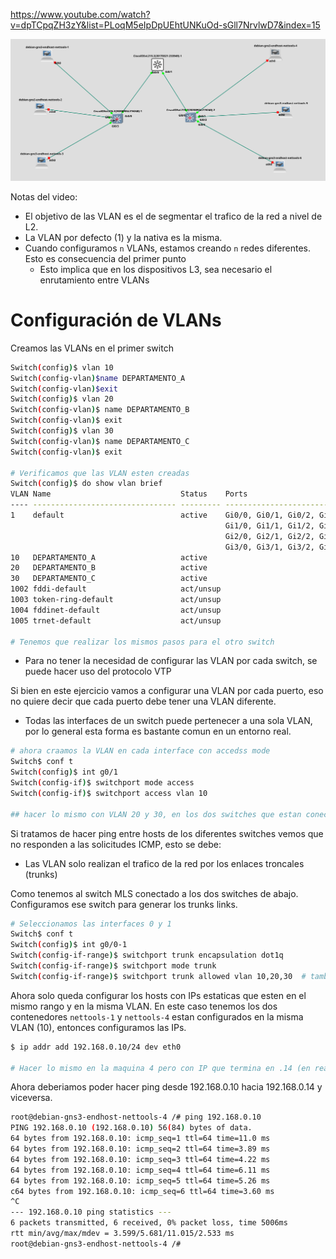 https://www.youtube.com/watch?v=dpTCpqZH3zY&list=PLoqM5eIpDpUEhtUNKuOd-sGll7NrvlwD7&index=15

![](_anexos_/Screenshot%20from%202024-01-09%2016-49-08.png)

Notas del  video:
- El objetivo de las VLAN es el de segmentar el trafico de la red a nivel de L2.
- La VLAN por defecto (1) y la nativa es la misma.
- Cuando configuramos `n` VLANs, estamos creando `n` redes diferentes. Esto es consecuencia del primer punto
	- Esto implica que en los dispositivos L3, sea necesario el enrutamiento entre VLANs

# Configuración de VLANs
Creamos las VLANs en el primer switch
``` bash
Switch(config)$ vlan 10
Switch(config-vlan)$name DEPARTAMENTO_A
Switch(config-vlan)$exit
Switch(config)$ vlan 20
Switch(config-vlan)$ name DEPARTAMENTO_B
Switch(config-vlan)$ exit
Switch(config)$ vlan 30
Switch(config-vlan)$ name DEPARTAMENTO_C
Switch(config-vlan)$ exit

# Verificamos que las VLAN esten creadas
Switch(config)$ do show vlan brief
VLAN Name                             Status    Ports
---- -------------------------------- --------- -------------------------------
1    default                          active    Gi0/0, Gi0/1, Gi0/2, Gi0/3
                                                Gi1/0, Gi1/1, Gi1/2, Gi1/3
                                                Gi2/0, Gi2/1, Gi2/2, Gi2/3
                                                Gi3/0, Gi3/1, Gi3/2, Gi3/3
10   DEPARTAMENTO_A                   active    
20   DEPARTAMENTO_B                   active    
30   DEPARTAMENTO_C                   active    
1002 fddi-default                     act/unsup 
1003 token-ring-default               act/unsup 
1004 fddinet-default                  act/unsup 
1005 trnet-default                    act/unsup 

# Tenemos que realizar los mismos pasos para el otro switch

```

- Para no tener la necesidad de configurar las VLAN por cada switch, se puede hacer uso del protocolo VTP

Si bien en este ejercicio vamos a configurar una VLAN por cada puerto, eso no quiere decir que cada puerto debe tener una VLAN diferente.
- Todas las interfaces de un switch puede pertenecer a una sola VLAN, por lo general esta forma es bastante comun en un entorno real.

``` bash
# ahora craamos la VLAN en cada interface con accedss mode
Switch$ conf t
Switch(config)$ int g0/1
Switch(config-if)$ switchport mode access
Switch(config-if)$ switchport access vlan 10

## hacer lo mismo con VLAN 20 y 30, en los dos switches que estan conectados a los end hosts
```

Si tratamos de hacer ping entre hosts de los diferentes switches vemos que no responden a las solicitudes ICMP, esto se debe:
- Las VLAN solo realizan el trafico de la red por los enlaces troncales (trunks)

Como tenemos al switch MLS conectado a los dos switches de abajo. Configuramos ese switch para generar los trunks links. 

``` bash
# Seleccionamos las interfaces 0 y 1
Switch$ conf t
Switch(config)$ int g0/0-1
Switch(config-if-range)$ switchport trunk encapsulation dot1q
Switch(config-if-range)$ switchport mode trunk
Switch(config-if-range)$ switchport trunk allowed vlan 10,20,30  # tambien es posible usar el parametro 'all'
```

Ahora solo queda configurar los hosts con IPs estaticas que esten en el mismo rango y en la misma VLAN.
En este caso tenemos los dos contenedores `nettools-1` y `nettools-4` estan configurados en la misma VLAN (10), entonces configuramos las IPs.

``` bash
$ ip addr add 192.168.0.10/24 dev eth0

# Hacer lo mismo en la maquina 4 pero con IP que termina en .14 (en realidad cualquier numero pero para respetar el orden... )
```

Ahora deberiamos poder hacer ping desde 192.168.0.10 hacia 192.168.0.14 y viceversa.

``` bash
root@debian-gns3-endhost-nettools-4 /# ping 192.168.0.10
PING 192.168.0.10 (192.168.0.10) 56(84) bytes of data.
64 bytes from 192.168.0.10: icmp_seq=1 ttl=64 time=11.0 ms
64 bytes from 192.168.0.10: icmp_seq=2 ttl=64 time=3.89 ms
64 bytes from 192.168.0.10: icmp_seq=3 ttl=64 time=4.22 ms
64 bytes from 192.168.0.10: icmp_seq=4 ttl=64 time=6.11 ms
64 bytes from 192.168.0.10: icmp_seq=5 ttl=64 time=5.26 ms
c64 bytes from 192.168.0.10: icmp_seq=6 ttl=64 time=3.60 ms
^C
--- 192.168.0.10 ping statistics ---
6 packets transmitted, 6 received, 0% packet loss, time 5006ms
rtt min/avg/max/mdev = 3.599/5.681/11.015/2.533 ms
root@debian-gns3-endhost-nettools-4 /# 

```

